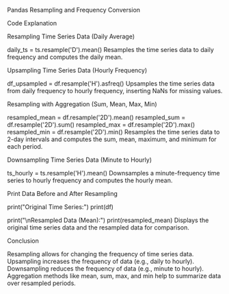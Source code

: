 Pandas Resampling and Frequency Conversion

Code Explanation
<a name="code-explanation"></a>

Resampling Time Series Data (Daily Average)
<a name="resampling-daily-average"></a>

daily_ts = ts.resample('D').mean()
Resamples the time series data to daily frequency and computes the daily mean.

Upsampling Time Series Data (Hourly Frequency)
<a name="upsampling-hourly"></a>

df_upsampled = df.resample('H').asfreq()
Upsamples the time series data from daily frequency to hourly frequency, inserting NaNs for missing values.

Resampling with Aggregation (Sum, Mean, Max, Min)
<a name="resampling-aggregation"></a>

resampled_mean = df.resample('2D').mean()
resampled_sum = df.resample('2D').sum()
resampled_max = df.resample('2D').max()
resampled_min = df.resample('2D').min()
Resamples the time series data to 2-day intervals and computes the sum, mean, maximum, and minimum for each period.

Downsampling Time Series Data (Minute to Hourly)
<a name="downsampling-minute-to-hourly"></a>

ts_hourly = ts.resample('H').mean()
Downsamples a minute-frequency time series to hourly frequency and computes the hourly mean.

Print Data Before and After Resampling
<a name="print-before-after-resampling"></a>

print("Original Time Series:")
print(df)

print("\nResampled Data (Mean):")
print(resampled_mean)
Displays the original time series data and the resampled data for comparison.

Conclusion
<a name="conclusion"></a>

Resampling allows for changing the frequency of time series data.
Upsampling increases the frequency of data (e.g., daily to hourly).
Downsampling reduces the frequency of data (e.g., minute to hourly).
Aggregation methods like mean, sum, max, and min help to summarize data over resampled periods.
